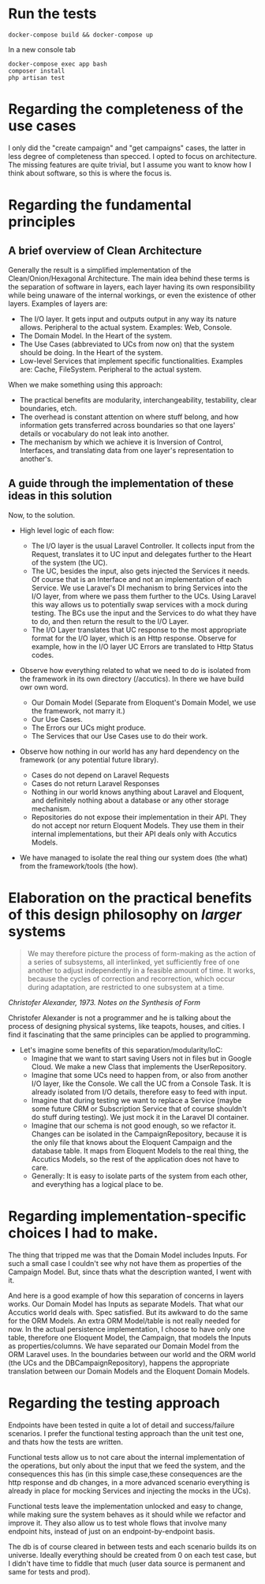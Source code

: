 # Run the tests
```
docker-compose build && docker-compose up
```

In a new console tab
```
docker-compose exec app bash
composer install
php artisan test
```

# Regarding the completeness of the use cases
I only did the "create campaign" and "get campaigns" cases, the latter in less degree of completeness than specced.
I opted to focus on architecture. The missing features are quite trivial, but I assume you want to know how I think about
software, so this is where the focus is.

# Regarding the fundamental principles
## A brief overview of Clean Architecture
Generally the result is a simplified implementation of the Clean/Onion/Hexagonal Architecture.
The main idea behind these terms is the separation of software in layers, each layer having its own responsibility
while being unaware of the internal workings, or even the existence of other layers. Examples of layers are:
- The I/O layer. It gets input and outputs output in any way its nature allows. 
  Peripheral to the actual system. Examples: Web, Console.
- The Domain Model. In the Heart of the system.
- The Use Cases (abbreviated to UCs from now on) that the system should be doing. In the Heart of the system.
- Low-level Services that implement specific functionalities. Examples are: Cache, FileSystem. Peripheral to the actual system.

When we make something using this approach:
- The practical benefits are modularity, interchangeability, testability, clear boundaries, etch.
- The overhead is constant attention on where stuff belong, and how information gets transferred across boundaries 
so that one layers' details or vocabulary do not leak into another.
 - The mechanism by which we achieve it is Inversion of Control, Interfaces, and translating data from one layer's 
   representation to another's.

## A guide through the implementation of these ideas in this solution
Now, to the solution.
* High level logic of each flow:
    - The I/O layer is the usual Laravel Controller. It collects input from the Request,
      translates it to UC input and delegates further to the Heart of the system (the UC).
    - The UC, besides the input, also gets injected the Services it needs. Of course that is an Interface and not an
      implementation of each Service. We use Laravel's DI mechanism to bring Services into the I/O layer, from where we 
      pass them further to the UCs.
      Using Laravel this way allows us to potentially swap services with a mock during testing.
      The BCs use the input and the Services to do what they have to do, and then return the result to the I/O Layer.
    - The I/O Layer translates that UC response to the most appropriate format for the I/O layer, which is an Http response.
      Observe for example, how in the I/O layer UC Errors are translated to Http Status codes.
      

* Observe how everything related to what we need to do is isolated from the framework in its own directory (/accutics).
  In there we have build owr own word.
    - Our Domain Model (Separate from Eloquent's Domain Model, we use the framework, not marry it.)
    - Our Use Cases.
    - The Errors our UCs might produce.
    - The Services that our Use Cases use to do their work.
    
* Observe how nothing in our world has any hard dependency on the framework (or any potential future library).
    - Cases do not depend on Laravel Requests
    - Cases do not return Laravel Responses
    - Nothing in our world knows anything about Laravel and Eloquent, and definitely nothing about a database or any 
      other storage mechanism.
    - Repositories do not expose their implementation in their API. They do not accept nor return Eloquent Models. 
      They use them in their internal implementations, but their API deals only with Accutics Models.

* We have managed to isolate the real thing our system does (the what) from the framework/tools (the how).

# Elaboration on the practical benefits of this design philosophy on *larger* systems
> We may therefore picture the process of form-making as the action of a series of subsystems, all interlinked,
> yet sufficiently free of one another to adjust independently in a feasible amount of time. It works, because
> the cycles of correction and recorrection, which occur during adaptation, are  restricted to one subsystem at a time.

*Christofer Alexander, 1973. Notes on the Synthesis of Form*

Christofer Alexander is not a programmer and he is talking about the process of designing physical systems, 
like teapots, houses, and cities. I find it fascinating that the same principles can be applied to programming.

* Let's imagine some benefits of this separation/modularity/IoC:
    - Imagine that we want to start saving Users not in files but in Google Cloud. 
      We make a new Class that implements the UserRepository.
    - Imagine that some UCs need to happen from, or also from another I/O layer, like the Console. 
      We call the UC from a Console Task. It is already isolated from I/O details, therefore easy to feed with input.
    - Imagine that during testing we want to replace a Service (maybe some future CRM or Subscription Service that 
      of course shouldn't do stuff during testing). We just mock it in the Laravel DI container.
    - Imagine that our schema is not good enough, so we refactor it. Changes can be isolated in the CampaignRepository,
      because it is the only file that knows about the Eloquent Campaign and the database table. It maps from 
      Eloquent Models to the real thing, the Accutics Models, so the rest of the application does not have to care.
    - Generally: It is easy to isolate parts of the system from each other, and everything has a logical place to be.
    

# Regarding implementation-specific choices I had to make.
The thing that tripped me was that the Domain Model includes Inputs. For such a small case I couldn't see why not have 
them as properties of the Campaign Model.
But, since thats what the description wanted, I went with it.

And here is a good example of how this separation of concerns in layers works.
Our Domain Model has Inputs as separate Models. That what our Accutics world deals with. Spec satisfied. 
But its awkward to do the same for the ORM Models. An extra ORM Model/table is not really needed for now.
In the actual persistence implementation, I choose to have only one table, therefore one Eloquent Model, the Campaign, 
that models the Inputs as properties/columns. We have separated our Domain Model from the ORM Laravel uses.
In the boundaries between our world and the ORM world (the UCs and the DBCampaignRepository), happens the appropriate 
translation between our Domain Models and the Eloquent Domain Models.


# Regarding the testing approach
Endpoints have been tested in quite a lot of detail and success/failure scenarios.
I prefer the functional testing approach than the unit test one, and thats how the tests are written.

Functional tests allow us to not care about the internal implementation of the operations, but only about the 
input that we feed the system, and the consequences this has (in this simple case,these consequences are the http response 
and db changes, in a more advanced scenario everything is already in place for mocking Services and injecting the mocks in the UCs).


Functional tests leave the implementation unlocked and easy to change, while making sure the system behaves as it should while we refactor 
and improve it. They also allow us to test whole flows that involve many endpoint hits, instead of just on an 
endpoint-by-endpoint basis.

The db is of course cleared in between tests and each scenario builds its on universe.
Ideally everything should be created from 0 on each test case, but I didn't have time to fiddle that much 
(user data source is permanent and same for tests and prod).

